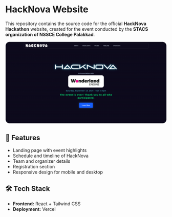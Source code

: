 # HackNova Website

This repository contains the source code for the official **HackNova Hackathon** website, created for the event conducted by the **STACS organization of NSSCE College Palakkad**.

![Screenshot of the portfolio homepage](https://github.com/athulmenondev/HackNova/blob/master/screenshots/ss1.png)

## 🚀 Features
- Landing page with event highlights  
- Schedule and timeline of HackNova  
- Team and organizer details  
- Registration section  
- Responsive design for mobile and desktop  

## 🛠️ Tech Stack
- **Frontend:** React + Tailwind CSS  
- **Deployment:** Vercel  

